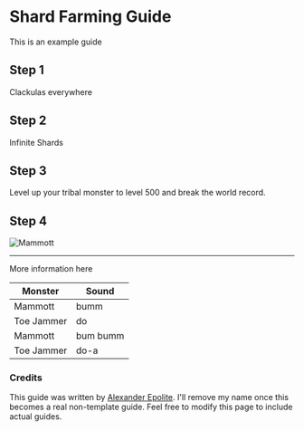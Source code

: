 # Shard Farming Guide

This is an example guide

## Step 1

Clackulas everywhere

## Step 2

Infinite Shards

## Step 3

Level up your tribal monster to level 500 and break the world record.


## Step 4

![Mammott](https://mysingingmonsters.wiki/images/monsters/mammott.webp)

<!--feel free to upload images to the wiki as well-->


---

More information here

| Monster    | Sound    |
|------------|----------|
| Mammott    | bumm     |
| Toe Jammer | do       |
| Mammott    | bum bumm |
| Toe Jammer | do-a     |

### Credits

This guide was written by [Alexander Epolite](https://epolite.net).  I'll remove my name once this becomes a real non-template guide.  Feel free to modify this page to include actual guides.